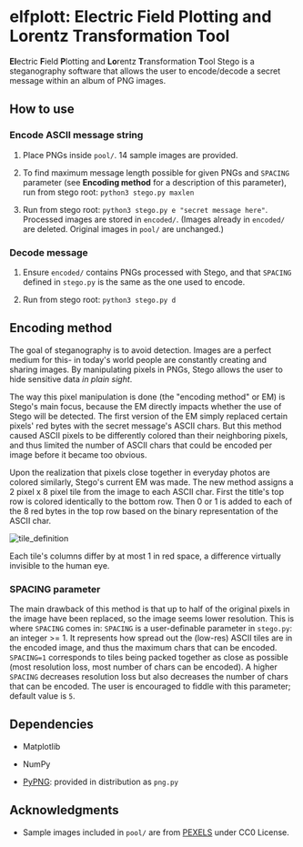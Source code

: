 # elfplott: Electric Field Plotting and Lorentz Transformation Tool
**El**ectric **F**ield **P**lotting and **Lo**rentz **T**ransformation **T**ool
Stego is a steganography software that allows the user to encode/decode a secret message within an album of PNG images.

## How to use

### Encode ASCII message string
1. Place PNGs inside `pool/`. 14 sample images are provided. 

2. To find maximum message length possible for given PNGs and `SPACING` parameter (see **Encoding method** for a description of this parameter), run from stego root: `python3 stego.py maxlen`

3. Run from stego root: `python3 stego.py e "secret message here"`. Processed images are stored in `encoded/`. (Images already in `encoded/` are deleted. Original images in `pool/` are unchanged.)


### Decode message
1. Ensure `encoded/` contains PNGs processed with Stego, and that `SPACING` defined in `stego.py` is the same as the one used to encode. 

2. Run from stego root: `python3 stego.py d`

## Encoding method
The goal of steganography is to avoid detection. Images are a perfect medium for this- in today's world people are constantly creating and sharing images. By manipulating pixels in PNGs, Stego allows the user to hide sensitive data *in plain sight*. 


The way this pixel manipulation is done (the "encoding method" or EM) is Stego's main focus, because the EM directly impacts whether the use of Stego will be detected. The first version of the EM simply replaced certain pixels' red bytes with the secret message's ASCII chars. But this method caused ASCII pixels to be differently colored than their neighboring pixels, and thus limited the number of ASCII chars that could be encoded per image before it became too obvious.


Upon the realization that pixels close together in everyday photos are colored similarly, Stego's current EM was made. The new method assigns a 2 pixel x 8 pixel tile from the image to each ASCII char. First the title's top row is colored identically to the bottom row. Then 0 or 1 is added to each of the 8 red bytes in the top row based on the binary representation of the ASCII char. 

![tile_definition](tile_definition.png)

Each tile's columns differ by at most 1 in red space, a difference virtually invisible to the human eye.

### SPACING parameter
The main drawback of this method is that up to half of the original pixels in the image have been replaced, so the image seems lower resolution. This is where `SPACING` comes in: `SPACING` is a user-definable parameter in `stego.py`: an integer >= 1. It represents how spread out the (low-res) ASCII tiles are in the encoded image, and thus the maximum chars that can be encoded. `SPACING=1` corresponds to tiles being packed together as close as possible (most resolution loss, most number of chars can be encoded). A higher `SPACING` decreases resolution loss but also decreases the number of chars that can be encoded. The user is encouraged to fiddle with this parameter; default value is `5`. 


## Dependencies

- Matplotlib

- NumPy

- [PyPNG](https://github.com/drj11/pypng): provided in distribution as `png.py`

## Acknowledgments
- Sample images included in `pool/` are from [PEXELS](https://www.pexels.com/) under CC0 License.